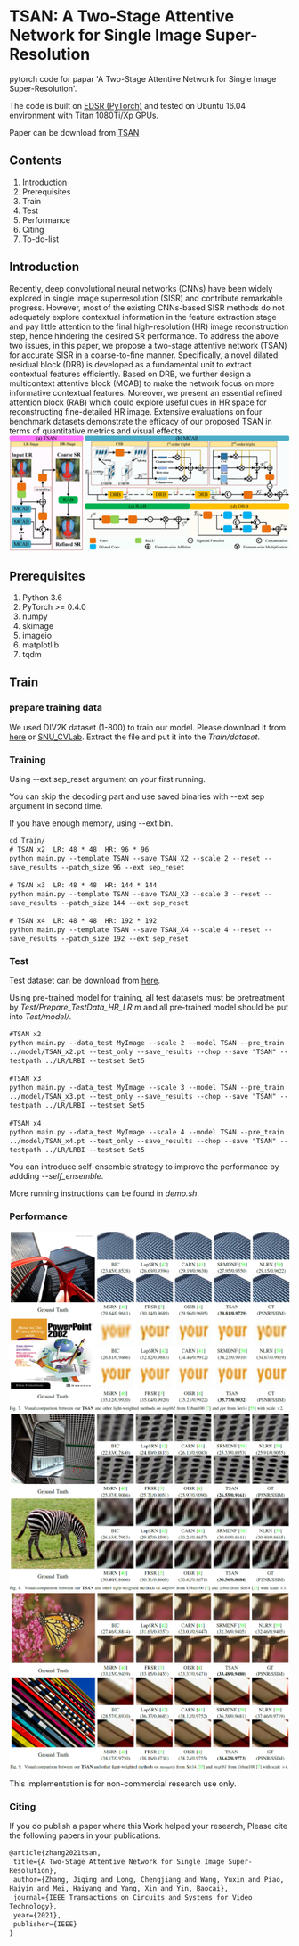 # TSAN: A Two-Stage Attentive Network for Single Image Super-Resolution

pytorch code for papar 'A Two-Stage Attentive Network for Single Image Super-Resolution'.

The code is built on [EDSR (PyTorch)](https://github.com/sanghyun-son/EDSR-PyTorch) and tested on Ubuntu 16.04 environment with Titan 1080Ti/Xp GPUs.

Paper can be download from [TSAN](https://github.com/Jee-King/TSAN/blob/main/SISR_TCSVT.pdf)

## **Contents**
1. Introduction
2. Prerequisites
3. Train
4. Test
5. Performance
6. Citing
7. To-do-list

## Introduction
Recently, deep convolutional neural networks (CNNs) have been widely explored in single image superresolution (SISR) and contribute remarkable progress. However, most of the existing CNNs-based SISR methods do not adequately explore contextual information in the feature extraction stage and pay little attention to the final high-resolution (HR) image reconstruction step, hence hindering the desired SR performance. To address the above two issues, in this paper, we propose a two-stage attentive network (TSAN) for accurate SISR in a coarse-to-fine manner. Specifically, a novel dilated residual block (DRB) is developed as a fundamental unit to extract contextual features efficiently. Based on DRB, we further design a multicontext attentive block (MCAB) to make the network focus on more informative contextual features. Moreover, we present an essential refined attention block (RAB) which could explore useful cues in HR space for reconstructing fine-detailed HR image. Extensive evaluations on four benchmark datasets demonstrate the efficacy of our proposed TSAN in terms of quantitative metrics and visual effects.
![pipeline](https://github.com/Jee-King/TSAN/blob/main/visual_results/pipeline.png)

## Prerequisites
1. Python 3.6
2. PyTorch >= 0.4.0
3. numpy
4. skimage
5. imageio
6. matplotlib
7. tqdm

## Train
### prepare training data
We used DIV2K dataset (1-800) to train our model. Please download it from [here](https://data.vision.ee.ethz.ch/cvl/DIV2K/) or [SNU_CVLab](https://cv.snu.ac.kr/research/EDSR/DIV2K.tar).
Extract the file and put it into the _Train/dataset_.
### Training 
Using --ext sep_reset argument on your first running.

You can skip the decoding part and use saved binaries with --ext sep argument in second time.

If you have enough memory, using --ext bin.

```
cd Train/
# TSAN x2  LR: 48 * 48  HR: 96 * 96
python main.py --template TSAN --save TSAN_X2 --scale 2 --reset --save_results --patch_size 96 --ext sep_reset

# TSAN x3  LR: 48 * 48  HR: 144 * 144
python main.py --template TSAN --save TSAN_X3 --scale 3 --reset --save_results --patch_size 144 --ext sep_reset

# TSAN x4  LR: 48 * 48  HR: 192 * 192
python main.py --template TSAN --save TSAN_X4 --scale 4 --reset --save_results --patch_size 192 --ext sep_reset
```

### Test
Test dataset can be download from [here](https://drive.google.com/drive/folders/1xyiuTr6ga6ni-yfTP7kyPHRmfBakWovo).

Using pre-trained model for training, all test datasets must be pretreatment by _Test/Prepare_TestData_HR_LR.m_ and all pre-trained model should be put into _Test/model/_.

```
#TSAN x2
python main.py --data_test MyImage --scale 2 --model TSAN --pre_train ../model/TSAN_x2.pt --test_only --save_results --chop --save "TSAN" --testpath ../LR/LRBI --testset Set5

#TSAN x3
python main.py --data_test MyImage --scale 3 --model TSAN --pre_train ../model/TSAN_x3.pt --test_only --save_results --chop --save "TSAN" --testpath ../LR/LRBI --testset Set5

#TSAN x4
python main.py --data_test MyImage --scale 4 --model TSAN --pre_train ../model/TSAN_x4.pt --test_only --save_results --chop --save "TSAN" --testpath ../LR/LRBI --testset Set5

```
You can  introduce self-ensemble strategy to improve the performance by addding _--self_ensemble_.

More running instructions can be found in _demo.sh_.

### Performance
![x2](https://github.com/Jee-King/TSAN/blob/main/visual_results/x2.png)
![x3](https://github.com/Jee-King/TSAN/blob/main/visual_results/x3.png)
![x4](https://github.com/Jee-King/TSAN/blob/main/visual_results/x4.png)

This implementation is for non-commercial research use only.

### Citing
If you do publish a paper where this Work helped your research, Please cite the following papers in your publications.

```
@article{zhang2021tsan,
 title={A Two-Stage Attentive Network for Single Image Super-Resolution},
 author={Zhang, Jiqing and Long, Chengjiang and Wang, Yuxin and Piao, Haiyin and Mei, Haiyang and Yang, Xin and Yin, Baocai},
 journal={IEEE Transactions on Circuits and Systems for Video Technology},
 year={2021},
 publisher={IEEE}
}
```
